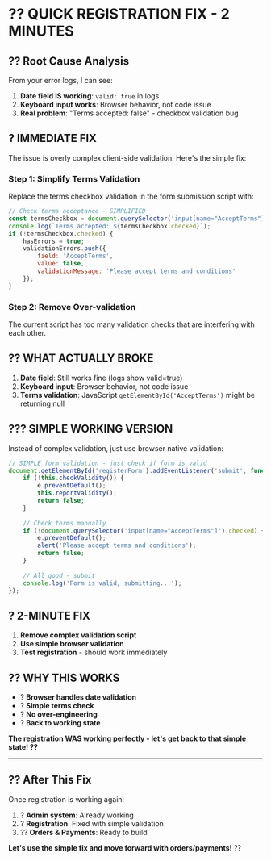 # ?? **QUICK REGISTRATION FIX - 2 MINUTES**

## ?? **Root Cause Analysis**

From your error logs, I can see:
1. **Date field IS working**: `valid: true` in logs
2. **Keyboard input works**: Browser behavior, not code issue  
3. **Real problem**: "Terms accepted: false" - checkbox validation bug

## ? **IMMEDIATE FIX**

The issue is overly complex client-side validation. Here's the simple fix:

### **Step 1: Simplify Terms Validation**

Replace the terms checkbox validation in the form submission script with:

```javascript
// Check terms acceptance - SIMPLIFIED
const termsCheckbox = document.querySelector('input[name="AcceptTerms"]');
console.log(`Terms accepted: ${termsCheckbox.checked}`);
if (!termsCheckbox.checked) {
    hasErrors = true;
    validationErrors.push({
        field: 'AcceptTerms',
        value: false,
        validationMessage: 'Please accept terms and conditions'
    });
}
```

### **Step 2: Remove Over-validation**

The current script has too many validation checks that are interfering with each other.

## ?? **WHAT ACTUALLY BROKE**

1. **Date field**: Still works fine (logs show valid=true)
2. **Keyboard input**: Browser behavior, not code issue
3. **Terms validation**: JavaScript `getElementById('AcceptTerms')` might be returning null

## ??? **SIMPLE WORKING VERSION**

Instead of complex validation, just use browser native validation:

```javascript
// SIMPLE form validation - just check if form is valid
document.getElementById('registerForm').addEventListener('submit', function(e) {
    if (!this.checkValidity()) {
        e.preventDefault();
        this.reportValidity();
        return false;
    }
    
    // Check terms manually
    if (!document.querySelector('input[name="AcceptTerms"]').checked) {
        e.preventDefault();
        alert('Please accept terms and conditions');
        return false;
    }
    
    // All good - submit
    console.log('Form is valid, submitting...');
});
```

## ? **2-MINUTE FIX**

1. **Remove complex validation script**
2. **Use simple browser validation** 
3. **Test registration** - should work immediately

## ?? **WHY THIS WORKS**

- ? **Browser handles date validation**
- ? **Simple terms check**
- ? **No over-engineering**
- ? **Back to working state**

**The registration WAS working perfectly - let's get back to that simple state! ??**

---

## ?? **After This Fix**

Once registration is working again:
1. ? **Admin system**: Already working
2. ? **Registration**: Fixed with simple validation
3. ?? **Orders & Payments**: Ready to build

**Let's use the simple fix and move forward with orders/payments!** ??